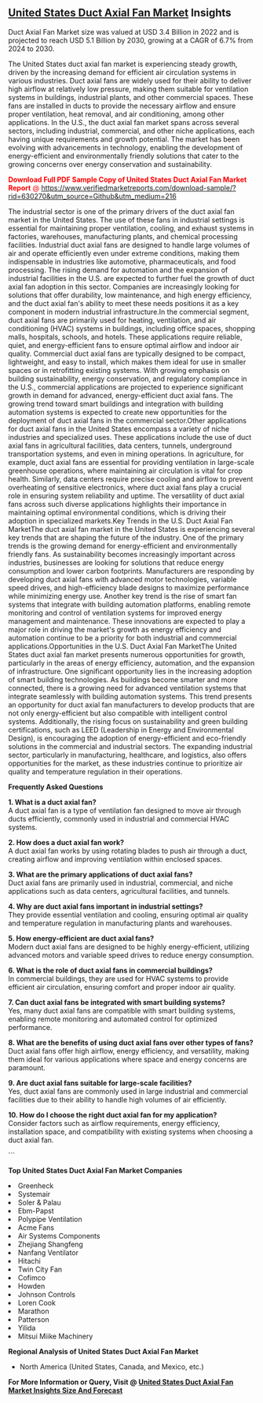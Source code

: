 <h2><a href="https://www.verifiedmarketreports.com/download-sample/?rid=630270&amp;utm_source=Github&amp;utm_medium=216" target="_blank">United States Duct Axial Fan Market</a> Insights</h2><p>Duct Axial Fan Market size was valued at USD 3.4 Billion in 2022 and is projected to reach USD 5.1 Billion by 2030, growing at a CAGR of 6.7% from 2024 to 2030.</p><p><p>The United States duct axial fan market is experiencing steady growth, driven by the increasing demand for efficient air circulation systems in various industries. Duct axial fans are widely used for their ability to deliver high airflow at relatively low pressure, making them suitable for ventilation systems in buildings, industrial plants, and other commercial spaces. These fans are installed in ducts to provide the necessary airflow and ensure proper ventilation, heat removal, and air conditioning, among other applications. In the U.S., the duct axial fan market spans across several sectors, including industrial, commercial, and other niche applications, each having unique requirements and growth potential. The market has been evolving with advancements in technology, enabling the development of energy-efficient and environmentally friendly solutions that cater to the growing concerns over energy conservation and sustainability. <p><span class=""><span style="color: #ff0000;"><strong>Download Full PDF Sample Copy of United States Duct Axial Fan Market Report</strong> @ </span><a href="https://www.verifiedmarketreports.com/download-sample/?rid=630270&amp;utm_source=Github&amp;utm_medium=216" target="_blank">https://www.verifiedmarketreports.com/download-sample/?rid=630270&amp;utm_source=Github&amp;utm_medium=216</a></span></p>The industrial sector is one of the primary drivers of the duct axial fan market in the United States. The use of these fans in industrial settings is essential for maintaining proper ventilation, cooling, and exhaust systems in factories, warehouses, manufacturing plants, and chemical processing facilities. Industrial duct axial fans are designed to handle large volumes of air and operate efficiently even under extreme conditions, making them indispensable in industries like automotive, pharmaceuticals, and food processing. The rising demand for automation and the expansion of industrial facilities in the U.S. are expected to further fuel the growth of duct axial fan adoption in this sector. Companies are increasingly looking for solutions that offer durability, low maintenance, and high energy efficiency, and the duct axial fan's ability to meet these needs positions it as a key component in modern industrial infrastructure.In the commercial segment, duct axial fans are primarily used for heating, ventilation, and air conditioning (HVAC) systems in buildings, including office spaces, shopping malls, hospitals, schools, and hotels. These applications require reliable, quiet, and energy-efficient fans to ensure optimal airflow and indoor air quality. Commercial duct axial fans are typically designed to be compact, lightweight, and easy to install, which makes them ideal for use in smaller spaces or in retrofitting existing systems. With growing emphasis on building sustainability, energy conservation, and regulatory compliance in the U.S., commercial applications are projected to experience significant growth in demand for advanced, energy-efficient duct axial fans. The growing trend toward smart buildings and integration with building automation systems is expected to create new opportunities for the deployment of duct axial fans in the commercial sector.Other applications for duct axial fans in the United States encompass a variety of niche industries and specialized uses. These applications include the use of duct axial fans in agricultural facilities, data centers, tunnels, underground transportation systems, and even in mining operations. In agriculture, for example, duct axial fans are essential for providing ventilation in large-scale greenhouse operations, where maintaining air circulation is vital for crop health. Similarly, data centers require precise cooling and airflow to prevent overheating of sensitive electronics, where duct axial fans play a crucial role in ensuring system reliability and uptime. The versatility of duct axial fans across such diverse applications highlights their importance in maintaining optimal environmental conditions, which is driving their adoption in specialized markets.Key Trends in the U.S. Duct Axial Fan MarketThe duct axial fan market in the United States is experiencing several key trends that are shaping the future of the industry. One of the primary trends is the growing demand for energy-efficient and environmentally friendly fans. As sustainability becomes increasingly important across industries, businesses are looking for solutions that reduce energy consumption and lower carbon footprints. Manufacturers are responding by developing duct axial fans with advanced motor technologies, variable speed drives, and high-efficiency blade designs to maximize performance while minimizing energy use. Another key trend is the rise of smart fan systems that integrate with building automation platforms, enabling remote monitoring and control of ventilation systems for improved energy management and maintenance. These innovations are expected to play a major role in driving the market's growth as energy efficiency and automation continue to be a priority for both industrial and commercial applications.Opportunities in the U.S. Duct Axial Fan MarketThe United States duct axial fan market presents numerous opportunities for growth, particularly in the areas of energy efficiency, automation, and the expansion of infrastructure. One significant opportunity lies in the increasing adoption of smart building technologies. As buildings become smarter and more connected, there is a growing need for advanced ventilation systems that integrate seamlessly with building automation systems. This trend presents an opportunity for duct axial fan manufacturers to develop products that are not only energy-efficient but also compatible with intelligent control systems. Additionally, the rising focus on sustainability and green building certifications, such as LEED (Leadership in Energy and Environmental Design), is encouraging the adoption of energy-efficient and eco-friendly solutions in the commercial and industrial sectors. The expanding industrial sector, particularly in manufacturing, healthcare, and logistics, also offers opportunities for the market, as these industries continue to prioritize air quality and temperature regulation in their operations.<p><b>Frequently Asked Questions</b></p><p><b>1. What is a duct axial fan?</b><br> A duct axial fan is a type of ventilation fan designed to move air through ducts efficiently, commonly used in industrial and commercial HVAC systems.</p><p><b>2. How does a duct axial fan work?</b><br> A duct axial fan works by using rotating blades to push air through a duct, creating airflow and improving ventilation within enclosed spaces.</p><p><b>3. What are the primary applications of duct axial fans?</b><br> Duct axial fans are primarily used in industrial, commercial, and niche applications such as data centers, agricultural facilities, and tunnels.</p><p><b>4. Why are duct axial fans important in industrial settings?</b><br> They provide essential ventilation and cooling, ensuring optimal air quality and temperature regulation in manufacturing plants and warehouses.</p><p><b>5. How energy-efficient are duct axial fans?</b><br> Modern duct axial fans are designed to be highly energy-efficient, utilizing advanced motors and variable speed drives to reduce energy consumption.</p><p><b>6. What is the role of duct axial fans in commercial buildings?</b><br> In commercial buildings, they are used for HVAC systems to provide efficient air circulation, ensuring comfort and proper indoor air quality.</p><p><b>7. Can duct axial fans be integrated with smart building systems?</b><br> Yes, many duct axial fans are compatible with smart building systems, enabling remote monitoring and automated control for optimized performance.</p><p><b>8. What are the benefits of using duct axial fans over other types of fans?</b><br> Duct axial fans offer high airflow, energy efficiency, and versatility, making them ideal for various applications where space and energy concerns are paramount.</p><p><b>9. Are duct axial fans suitable for large-scale facilities?</b><br> Yes, duct axial fans are commonly used in large industrial and commercial facilities due to their ability to handle high volumes of air efficiently.</p><p><b>10. How do I choose the right duct axial fan for my application?</b><br> Consider factors such as airflow requirements, energy efficiency, installation space, and compatibility with existing systems when choosing a duct axial fan.</p>```</p><p><strong>Top United States Duct Axial Fan Market Companies</strong></p><div data-test-id=""><p><li>Greenheck</li><li> Systemair</li><li> Soler & Palau</li><li> Ebm-Papst</li><li> Polypipe Ventilation</li><li> Acme Fans</li><li> Air Systems Components</li><li> Zhejiang Shangfeng</li><li> Nanfang Ventilator</li><li> Hitachi</li><li> Twin City Fan</li><li> Cofimco</li><li> Howden</li><li> Johnson Controls</li><li> Loren Cook</li><li> Marathon</li><li> Patterson</li><li> Yilida</li><li> Mitsui Miike Machinery</li></p><div><strong>Regional Analysis of&nbsp;United States Duct Axial Fan Market</strong></div><ul><li dir="ltr"><p dir="ltr">North America&nbsp;(United States, Canada, and Mexico, etc.)</p></li></ul><p><strong>For More Information or Query, Visit @&nbsp;</strong><strong><a href="https://www.verifiedmarketreports.com/product/duct-axial-fan-market/?utm_source=Github&amp;utm_medium=216" target="_blank">United States Duct Axial Fan Market Insights Size And Forecast</a></strong></p></div>
